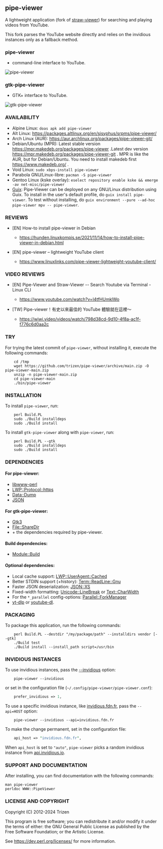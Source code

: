 ## pipe-viewer

A lightweight application (fork of [straw-viewer](https://github.com/trizen/straw-viewer)) for searching and playing videos from YouTube.

This fork parses the YouTube website directly and relies on the invidious instances only as a fallback method.

### pipe-viewer

* command-line interface to YouTube.

![pipe-viewer](https://user-images.githubusercontent.com/614513/97738550-6d0faf00-1ad6-11eb-84ec-d37f28073d9d.png)

### gtk-pipe-viewer

* GTK+ interface to YouTube.

![gtk-pipe-viewer](https://user-images.githubusercontent.com/614513/127567550-d5742dee-593c-4167-acc4-6d80fd061ffc.png)


### AVAILABILITY

* Alpine Linux: `doas apk add pipe-viewer`
* Alt Linux: https://packages.altlinux.org/en/sisyphus/srpms/pipe-viewer/
* Arch Linux (AUR): https://aur.archlinux.org/packages/pipe-viewer-git/
* Debian/Ubuntu (MPR): Latest stable version https://mpr.makedeb.org/packages/pipe-viewer .Latest dev version https://mpr.makedeb.org/packages/pipe-viewer-git . MPR is like the AUR, but for Debian/Ubuntu. You need to install makedeb first https://www.makedeb.org/ .
* Void Linux: `sudo xbps-install pipe-viewer`
* Parabola GNU/Linux-libre: `pacman -S pipe-viewer`
* Gentoo Linux (kske overlay): `eselect repository enable kske && emerge -av net-misc/pipe-viewer`
* [Guix](https://guix.gnu.org):
Pipe-Viewer can be deployed on any GNU/Linux distribution using Guix.
To install in the user's default profile, do `guix install pipe-viewer`.
To test without installing, do `guix environment --pure --ad-hoc pipe-viewer mpv -- pipe-viewer`.

### REVIEWS

* [EN] How-to install pipe-viewer in Debian
    * https://hunden.linuxkompis.se/2021/11/14/how-to-install-pipe-viewer-in-debian.html

* [EN] pipe-viewer – lightweight YouTube client
    * https://www.linuxlinks.com/pipe-viewer-lightweight-youtube-client/

### VIDEO REVIEWS

* [EN] Pipe-Viewer and Straw-Viewer -- Search Youtube via Terminal - Linux CLI
    * https://www.youtube.com/watch?v=I4tfHUmklWo

* [TW] Pipe-viewer！有史以來最佳的 YouTube 體驗就在這裡～
    * https://wiwi.video/videos/watch/798d38cd-9d10-4f8a-ac1f-f776c6d0aa2c

### TRY

For trying the latest commit of `pipe-viewer`, without installing it, execute the following commands:

```console
    cd /tmp
    wget https://github.com/trizen/pipe-viewer/archive/main.zip -O pipe-viewer-main.zip
    unzip -n pipe-viewer-main.zip
    cd pipe-viewer-main
    ./bin/pipe-viewer
```

### INSTALLATION

To install `pipe-viewer`, run:

```console
    perl Build.PL
    sudo ./Build installdeps
    sudo ./Build install
```

To install `gtk-pipe-viewer` along with `pipe-viewer`, run:

```console
    perl Build.PL --gtk
    sudo ./Build installdeps
    sudo ./Build install
```

### DEPENDENCIES

#### For pipe-viewer:

* [libwww-perl](https://metacpan.org/release/libwww-perl)
* [LWP::Protocol::https](https://metacpan.org/release/LWP-Protocol-https)
* [Data::Dump](https://metacpan.org/release/Data-Dump)
* [JSON](https://metacpan.org/release/JSON)

#### For gtk-pipe-viewer:

* [Gtk3](https://metacpan.org/release/Gtk3)
* [File::ShareDir](https://metacpan.org/release/File-ShareDir)
* \+ the dependencies required by pipe-viewer.

#### Build dependencies:

* [Module::Build](https://metacpan.org/pod/Module::Build)

#### Optional dependencies:

* Local cache support: [LWP::UserAgent::Cached](https://metacpan.org/release/LWP-UserAgent-Cached)
* Better STDIN support (+history): [Term::ReadLine::Gnu](https://metacpan.org/release/Term-ReadLine-Gnu)
* Faster JSON deserialization: [JSON::XS](https://metacpan.org/release/JSON-XS)
* Fixed-width formatting: [Unicode::LineBreak](https://metacpan.org/release/Unicode-LineBreak) or [Text::CharWidth](https://metacpan.org/release/Text-CharWidth)
* For the `*_parallel` config-options: [Parallel::ForkManager](https://metacpan.org/release/Parallel-ForkManager)
* [yt-dlp](https://github.com/yt-dlp/yt-dlp) or [youtube-dl](https://github.com/ytdl-org/youtube-dl).


### PACKAGING

To package this application, run the following commands:

```console
    perl Build.PL --destdir "/my/package/path" --installdirs vendor [--gtk]
    ./Build test
    ./Build install --install_path script=/usr/bin
```

### INVIDIOUS INSTANCES

To use invidious instances, pass the [--invidious](https://github.com/trizen/pipe-viewer/commit/17fb2136f3f3d8ee6dacac05beabcc15082f699d) option:

```console
    pipe-viewer --invidious
```

or set in the configuration file (`~/.config/pipe-viewer/pipe-viewer.conf`):

```perl
    prefer_invidious => 1,
```

To use a specific invidious instance, like [invidious.fdn.fr](https://invidious.fdn.fr/), pass the `--api=HOST` option:

```console
    pipe-viewer --invidious --api=invidious.fdn.fr
```

To make the change permanent, set in the configuration file:

```perl
    api_host => "invidious.fdn.fr",
```

When `api_host` is set to `"auto"`, `pipe-viewer` picks a random invidious instance from [api.invidious.io](https://api.invidious.io/).

### SUPPORT AND DOCUMENTATION

After installing, you can find documentation with the following commands:

    man pipe-viewer
    perldoc WWW::PipeViewer

### LICENSE AND COPYRIGHT

Copyright (C) 2012-2024 Trizen

This program is free software; you can redistribute it and/or modify it
under the terms of either: the GNU General Public License as published
by the Free Software Foundation; or the Artistic License.

See https://dev.perl.org/licenses/ for more information.
